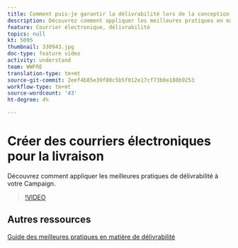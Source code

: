 ```yaml
---
title: Comment puis-je garantir la délivrabilité lors de la conception de courriels ?
description: Découvrez comment appliquer les meilleures pratiques en matière de délivrabilité.
feature: Courrier électronique, délivrabilité
topics: null
kt: 5095
thumbnail: 330943.jpg
doc-type: feature video
activity: understand
team: WWFRE
translation-type: tm+mt
source-git-commit: 2eef4b85e39f80c5b5f012e17cf73b0e188b9253
workflow-type: tm+mt
source-wordcount: '43'
ht-degree: 4%

---
```



# Créer des courriers électroniques pour la livraison

Découvrez comment appliquer les meilleures pratiques de délivrabilité à votre Campaign.

>[!VIDEO](https://video.tv.adobe.com/v/330943?quality=12)

## Autres ressources

[Guide des meilleures pratiques en matière de délivrabilité](https://experienceleague.adobe.com/docs/deliverability-learn/deliverability-best-practice-guide/introduction.html)
